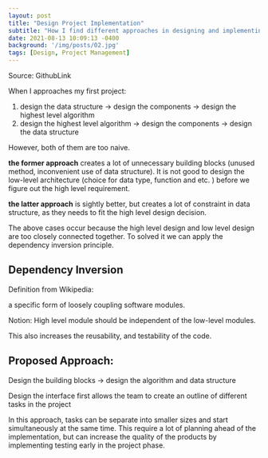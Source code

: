 ```yaml
---
layout: post
title: "Design Project Implementation"
subtitle: "How I find different approaches in designing and implementing a scheduling application"
date: 2021-08-13 10:09:13 -0400
background: '/img/posts/02.jpg'
tags: [Design, Project Management]
---
```


Source: GithubLink

When I approaches my first project:

1. design the data structure → design the components → design the highest level algorithm
2. design the highest level algorithm  → design the components → design the data structure

However, both of them are too naive.

**the former approach** creates a lot of unnecessary building blocks (unused method, inconvenient use of data structure).  It is not good to design the low-level architecture (choice for data type, function and etc. ) before we figure out the high level requirement.

**the latter approach** is sightly better, but creates a lot of constraint in data structure, as they needs to fit the high level design decision.

The above cases occur because the high level design and low level design are too closely connected together. To solved it we can apply the dependency inversion principle. 

## Dependency Inversion

Definition from Wikipedia: 

a specific form of loosely coupling software modules.

Notion: High level module should be independent of the low-level modules. 

This also increases the reusability, and testability  of the code.

## Proposed Approach:

Design the building blocks → design the algorithm and data structure

Design the interface first allows the team to create an outline of  different tasks in the project

In this approach, tasks can be separate into smaller sizes and start simultaneously at the same time. This require a lot of planning ahead of the implementation, but can increase the quality of the products by implementing testing early in the project phase.